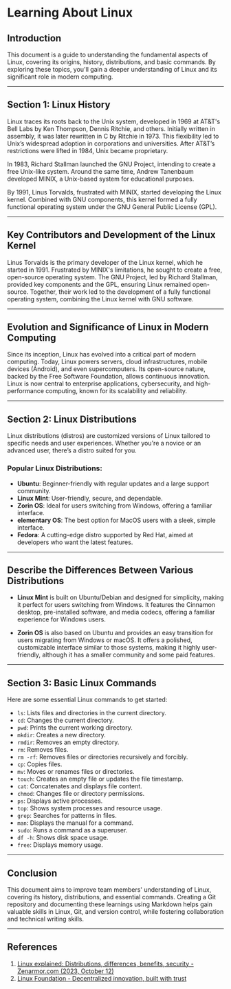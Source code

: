 # Learning About Linux

## Introduction 
This document is a guide to understanding the fundamental aspects of Linux, covering its origins, history, distributions, and basic commands. By exploring these topics, you'll gain a deeper understanding of Linux and its significant role in modern computing.

---

## Section 1: Linux History 
Linux traces its roots back to the Unix system, developed in 1969 at AT&T's Bell Labs by Ken Thompson, Dennis Ritchie, and others. Initially written in assembly, it was later rewritten in C by Ritchie in 1973. This flexibility led to Unix’s widespread adoption in corporations and universities. After AT&T’s restrictions were lifted in 1984, Unix became proprietary.

In 1983, Richard Stallman launched the GNU Project, intending to create a free Unix-like system. Around the same time, Andrew Tanenbaum developed MINIX, a Unix-based system for educational purposes.

By 1991, Linus Torvalds, frustrated with MINIX, started developing the Linux kernel. Combined with GNU components, this kernel formed a fully functional operating system under the GNU General Public License (GPL).

---

## Key Contributors and Development of the Linux Kernel

Linus Torvalds is the primary developer of the Linux kernel, which he started in 1991. Frustrated by MINIX's limitations, he sought to create a free, open-source operating system. The GNU Project, led by Richard Stallman, provided key components and the GPL, ensuring Linux remained open-source. Together, their work led to the development of a fully functional operating system, combining the Linux kernel with GNU software.

---

## Evolution and Significance of Linux in Modern Computing

Since its inception, Linux has evolved into a critical part of modern computing. Today, Linux powers servers, cloud infrastructures, mobile devices (Android), and even supercomputers. Its open-source nature, backed by the Free Software Foundation, allows continuous innovation. Linux is now central to enterprise applications, cybersecurity, and high-performance computing, known for its scalability and reliability.

---

## Section 2: Linux Distributions 
Linux distributions (distros) are customized versions of Linux tailored to specific needs and user experiences. Whether you're a novice or an advanced user, there’s a distro suited for you.

### Popular Linux Distributions:

- **Ubuntu**: Beginner-friendly with regular updates and a large support community.
- **Linux Mint**: User-friendly, secure, and dependable.
- **Zorin OS**: Ideal for users switching from Windows, offering a familiar interface.
- **elementary OS**: The best option for MacOS users with a sleek, simple interface.
- **Fedora**: A cutting-edge distro supported by Red Hat, aimed at developers who want the latest features.

---

## Describe the Differences Between Various Distributions

- **Linux Mint** is built on Ubuntu/Debian and designed for simplicity, making it perfect for users switching from Windows. It features the Cinnamon desktop, pre-installed software, and media codecs, offering a familiar experience for Windows users.
  
- **Zorin OS** is also based on Ubuntu and provides an easy transition for users migrating from Windows or macOS. It offers a polished, customizable interface similar to those systems, making it highly user-friendly, although it has a smaller community and some paid features.

---

## Section 3: Basic Linux Commands

Here are some essential Linux commands to get started:

- `ls`: Lists files and directories in the current directory.
- `cd`: Changes the current directory.
- `pwd`: Prints the current working directory.
- `mkdir`: Creates a new directory.
- `rmdir`: Removes an empty directory.
- `rm`: Removes files.
- `rm -rf`: Removes files or directories recursively and forcibly.
- `cp`: Copies files.
- `mv`: Moves or renames files or directories.
- `touch`: Creates an empty file or updates the file timestamp.
- `cat`: Concatenates and displays file content.
- `chmod`: Changes file or directory permissions.
- `ps`: Displays active processes.
- `top`: Shows system processes and resource usage.
- `grep`: Searches for patterns in files.
- `man`: Displays the manual for a command.
- `sudo`: Runs a command as a superuser.
- `df -h`: Shows disk space usage.
- `free`: Displays memory usage.

---

## Conclusion 

This document aims to improve team members' understanding of Linux, covering its history, distributions, and essential commands. Creating a Git repository and documenting these learnings using Markdown helps gain valuable skills in Linux, Git, and version control, while fostering collaboration and technical writing skills.

---

## References

1. [Linux explained: Distributions, differences, benefits, security - Zenarmor.com (2023, October 12)](https://www.zenarmor.com/docs/linux-tutorials/what-is-linux)
2. [Linux Foundation - Decentralized innovation, built with trust](https://www.linuxfoundation.org/)

